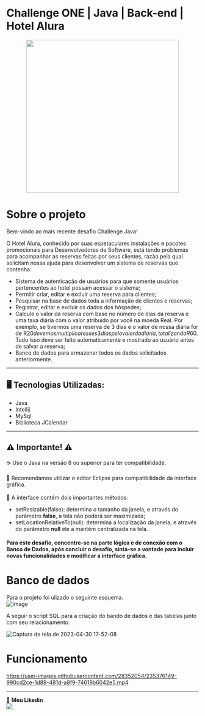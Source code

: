 # Challenge ONE | Java | Back-end | Hotel Alura

<p align="center" >
     <img width="400" heigth="400" src="https://user-images.githubusercontent.com/101413385/173164615-192ca98a-1a44-480e-9229-9f82f456eec8.png">

</p>

# Sobre o projeto </br>
Bem-vindo ao mais recente desafio Challenge Java!

O Hotel Alura, conhecido por suas espetaculares instalações e pacotes promocionais para Desenvolvedores de Software, está tendo problemas para acompanhar as reservas feitas por seus clientes, razão pela qual solicitam nossa ajuda para desenvolver um sistema de reservas que contenha:

- Sistema de autenticação de usuários para que somente usuários pertencentes ao hotel possam acessar o sistema;
- Permitir criar, editar e excluir uma reserva para clientes;
- Pesquisar na base de dados toda a informação de clientes e reservas;
- Registrar, editar e excluir os dados dos hóspedes;
- Calcule o valor da reserva com base no número de dias da reserva e uma taxa diária com o valor atribuído por você na moeda Real. Por exemplo, se tivermos uma reserva de 3 dias e o valor de nossa diária for de R$20 devemos multiplicar esses 3 dias pelo valor da diária, totalizando R$60. Tudo isso deve ser feito automaticamente e mostrado ao usuário antes de salvar a reserva;
- Banco de dados para armazenar todos os dados solicitados anteriormente.

---

## 🖥️ Tecnologias Utilizadas:

- Java
- Intellij
- MySql
- Biblioteca JCalendar </br>

---
## ⚠️ Importante! ⚠️

☕ Use o Java na versão 8 ou superior para ter compatibilidade. 
</br></br>
📝 Recomendamos utilizar o editor Eclipse para compatibilidade da interface gráfica. </br></br>
🎨 A interface contém dois importantes métodos:
- setResizable(false): determina o tamanho da janela, e através do parâmetro <strong>false</strong>, a tela não poderá ser maximizada;
- setLocationRelativeTo(null): determina a localização da janela, e através do parâmetro <strong>null</strong> ele a mantém centralizada na tela.

#### Para este desafio, concentre-se na parte lógica e de conexão com o Banco de Dados, após concluir o desafio, sinta-se a vontade para incluir novas funcionalidades e modificar a interface gráfica. 

# Banco de dados
Para o projeto foi ulizado o seguinte esquema.</br>
![image](https://user-images.githubusercontent.com/28352054/235375544-6c4814ce-174a-4ab7-bd2f-91d2b054884c.png) </br>

A seguir o script SQL para a criação do bando de dados e das tabelas junto com seu relacionamento. </br>

![Captura de tela de 2023-04-30 17-52-08](https://user-images.githubusercontent.com/28352054/235375760-21cc34f5-fed4-4a0d-8c92-469b09598b0d.png)

# Funcionamento


https://user-images.githubusercontent.com/28352054/235376149-990cd2ce-1d89-481d-a8f9-74619b6042e5.mp4




---

💙 <strong>Meu Likedin</strong></br>
<a href="https://www.linkedin.com/in/lucas-de-almeida-pereira/" target="_blank">
<img src="https://img.shields.io/badge/-LinkedIn-%230077B5?style=for-the-badge&logo=linkedin&logoColor=white" target="_blank"></a>

